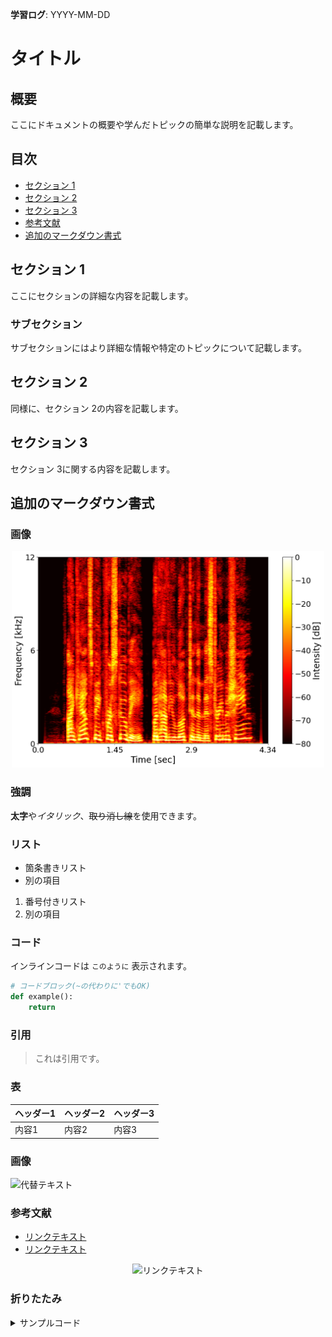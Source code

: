 **学習ログ**: YYYY-MM-DD

# タイトル

## 概要
ここにドキュメントの概要や学んだトピックの簡単な説明を記載します。

## 目次
- [セクション 1](#セクション-1)
- [セクション 2](#セクション-2)
- [セクション 3](#セクション-3)
- [参考文献](#参考文献)
- [追加のマークダウン書式](#追加のマークダウン書式)

## セクション 1
ここにセクションの詳細な内容を記載します。

### サブセクション
サブセクションにはより詳細な情報や特定のトピックについて記載します。

## セクション 2
同様に、セクション 2の内容を記載します。

## セクション 3
セクション 3に関する内容を記載します。

## 追加のマークダウン書式

### 画像
<div align="center">
    <img src="./images/Mel-Spectrogram.png" alt="Spec-Gradの概略図" width="500"/>
</div>

### 強調
**太字**や*イタリック*、~~取り消し線~~を使用できます。

### リスト
- 箇条書きリスト
- 別の項目

1. 番号付きリスト
1. 別の項目

### コード
インラインコードは `このように` 表示されます。

~~~python
# コードブロック(~の代わりに'でもOK)
def example():
    return
~~~


### 引用
> これは引用です。

### 表
| ヘッダー1 | ヘッダー2 | ヘッダー3 |
| --------- | --------- | --------- |
| 内容1     | 内容2     | 内容3     |

### 画像
![代替テキスト](画像URL)

### 参考文献
- [リンクテキスト](リンクURL)
- [リンクテキスト](リンクURL)
<div align="center">
    <img src="リンクURL" alt="リンクテキスト" width="500"/>
</div>

### 折りたたみ
<details><summary>サンプルコード</summary>

(上に空行が必要)

```rb
puts 'Hello, World'
```
</details>
